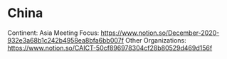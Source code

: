 # China

Continent: Asia
Meeting Focus: https://www.notion.so/December-2020-932e3a68b1c242b4958ea8bfa6bb007f
Other Organizations: https://www.notion.so/CAICT-50cf896978304cf28b80529d469d156f
